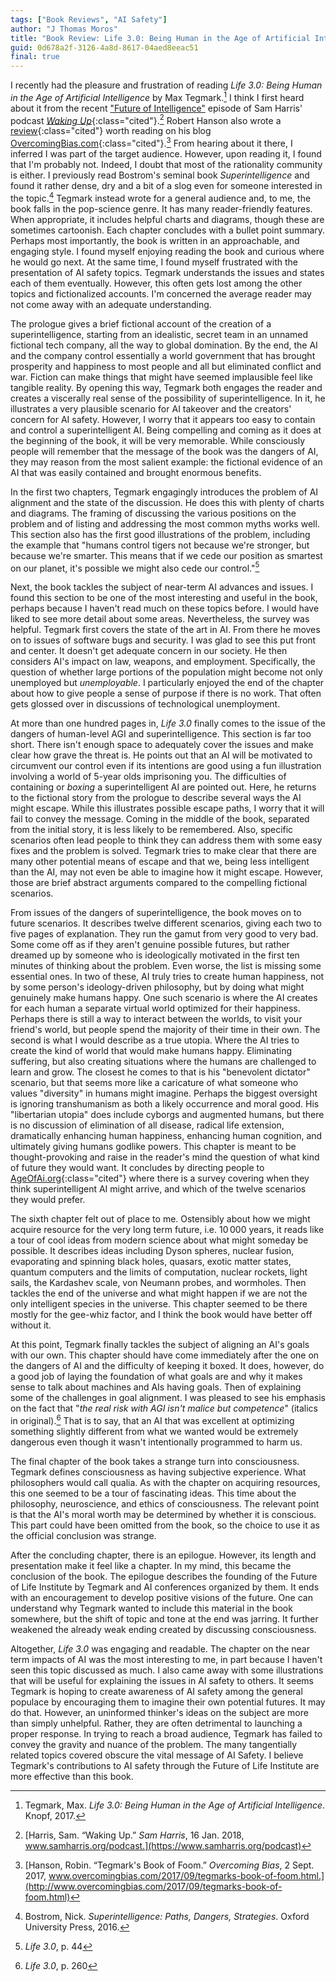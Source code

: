 ```yaml
---
tags: ["Book Reviews", "AI Safety"]
author: "J Thomas Moros"
title: "Book Review: Life 3.0: Being Human in the Age of Artificial Intelligence"
guid: 0d678a2f-3126-4a8d-8617-04aed8eeac51
final: true
---
```

I recently had the pleasure and frustration of reading *Life 3.0: Being Human in the Age of Artificial Intelligence* by Max Tegmark.[^Life] I think I first heard about it from the recent ["Future of Intelligence"](https://www.samharris.org/podcast/item/the-future-of-intelligence) episode of Sam Harris' podcast [*Waking Up*](https://www.samharris.org/podcast){:class="cited"}.[^Waking] Robert Hanson also wrote a [review](http://www.overcomingbias.com/2017/09/tegmarks-book-of-foom.html){:class="cited"} worth reading on his blog [OvercomingBias.com](http://www.overcomingbias.com){:class="cited"}.[^Hanson] From hearing about it there, I inferred I was part of the target audience.  However, upon reading it, I found that I'm probably not. Indeed, I doubt that most of the rationality community is either. I previously read Bostrom's seminal book *Superintelligence* and found it rather dense, dry and a bit of a slog even for someone interested in the topic.[^SI] Tegmark instead wrote for a general audience and, to me, the book falls in the pop-science genre. It has many reader-friendly features. When appropriate, it includes helpful charts and diagrams, though these are sometimes cartoonish. Each chapter concludes with a bullet point summary. Perhaps most importantly, the book is written in an approachable, and engaging style. I found myself enjoying reading the book and curious where he would go next. At the same time, I found myself frustrated with the presentation of AI safety topics. Tegmark understands the issues and states each of them eventually. However, this often gets lost among the other topics and fictionalized accounts. I'm concerned the average reader may not come away with an adequate understanding.

The prologue gives a brief fictional account of the creation of a superintelligence, starting from an idealistic, secret team in an unnamed fictional tech company, all the way to global domination. By the end, the AI and the company control essentially a world government that has brought prosperity and happiness to most people and all but eliminated conflict and war. Fiction can make things that might have seemed implausible feel like tangible reality. By opening this way, Tegmark both engages the reader and creates a viscerally real sense of the possibility of superintelligence. In it, he illustrates a very plausible scenario for AI takeover and the creators' concern for AI safety. However, I worry that it appears too easy to contain and control a superintelligent AI. Being compelling and coming as it does at the beginning of the book, it will be very memorable. While consciously people will remember that the message of the book was the dangers of AI, they may reason from the most salient example: the fictional evidence of an AI that was easily contained and brought enormous benefits.

In the first two chapters, Tegmark engagingly introduces the problem of AI alignment and the state of the discussion. He does this with plenty of charts and diagrams. The framing of discussing the various positions on the problem and of listing and addressing the most common myths works well. This section also has the first good illustrations of the problem, including the example that "humans control tigers not because we're stronger, but because we're smarter. This means that if we cede our position as smartest on our planet, it's possible we might also cede our control."[^tigers]

Next, the book tackles the subject of near-term AI advances and issues. I found this section to be one of the most interesting and useful in the book, perhaps because I haven't read much on these topics before. I would have liked to see more detail about some areas. Nevertheless, the survey was helpful. Tegmark first covers the state of the art in AI. From there he moves on to issues of software bugs and security. I was glad to see this put front and center. It doesn't get adequate concern in our society. He then considers AI's impact on law, weapons, and employment. Specifically, the question of whether large portions of the population might become not only unemployed but *unemployable*. I particularly enjoyed the end of the chapter about how to give people a sense of purpose if there is no work. That often gets glossed over in discussions of technological unemployment.

At more than one hundred pages in, *Life 3.0* finally comes to the issue of the dangers of human-level AGI and superintelligence. This section is far too short. There isn't enough space to adequately cover the issues and make clear how grave the threat is. He points out that an AI will be motivated to circumvent our control even if its intentions are good using a fun illustration involving a world of 5-year olds imprisoning you. The difficulties of containing or *boxing* a superintelligent AI are pointed out. Here, he returns to the fictional story from the prologue to describe several ways the AI might escape. While this illustrates possible escape paths, I worry that it will fail to convey the message. Coming in the middle of the book, separated from the initial story, it is less likely to be remembered. Also, specific scenarios often lead people to think they can address them with some easy fixes and the problem is solved. Tegmark tries to make clear that there are many other potential means of escape and that we, being less intelligent than the AI, may not even be able to imagine how it might escape. However, those are brief abstract arguments compared to the compelling fictional scenarios.

From issues of the dangers of superintelligence, the book moves on to future scenarios. It describes twelve different scenarios, giving each two to five pages of explanation. They run the gamut from very good to very bad. Some come off as if they aren't genuine possible futures, but rather dreamed up by someone who is ideologically motivated in the first ten minutes of thinking about the problem. Even worse, the list is missing some essential ones. In two of these, AI truly tries to create human happiness, not by some person's ideology-driven philosophy, but by doing what might genuinely make humans happy. One such scenario is where the AI creates for each human a separate virtual world optimized for their happiness. Perhaps there is still a way to interact between the worlds, to visit your friend's world, but people spend the majority of their time in their own. The second is what I would describe as a true utopia. Where the AI tries to create the kind of world that would make humans happy. Eliminating suffering, but also creating situations where the humans are challenged to learn and grow. The closest he comes to that is his "benevolent dictator" scenario, but that seems more like a caricature of what someone who values "diversity" in humans might imagine. Perhaps the biggest oversight is ignoring transhumanism as both a likely occurrence and moral good. His "libertarian utopia" does include cyborgs and augmented humans, but there is no discussion of elimination of all disease, radical life extension, dramatically enhancing human happiness, enhancing human cognition, and ultimately giving humans godlike powers. This chapter is meant to be thought-provoking and raise in the reader's mind the question of what kind of future they would want. It concludes by directing people to [AgeOfAi.org](http://AgeOfAi.org){:class="cited"} where there is a survey covering when they think superintelligent AI might arrive, and which of the twelve scenarios they would prefer.

The sixth chapter felt out of place to me. Ostensibly about how we might acquire resource for the very long term future, i.e. <span class="nowrap">10&thinsp;000</span> years, it reads like a tour of cool ideas from modern science about what might someday be possible. It describes ideas including Dyson spheres, nuclear fusion, evaporating and spinning black holes, quasars, exotic matter states, quantum computers and the limits of computation, nuclear rockets, light sails, the Kardashev scale, von Neumann probes, and wormholes. Then tackles the end of the universe and what might happen if we are not the only intelligent species in the universe. This chapter seemed to be there mostly for the gee-whiz factor, and I think the book would have better off without it.

At this point, Tegmark finally tackles the subject of aligning an AI's goals with our own. This chapter should have come immediately after the one on the dangers of AI and the difficulty of keeping it boxed. It does, however, do a good job of laying the foundation of what goals are and why it makes sense to talk about machines and AIs having goals. Then of explaining some of the challenges in goal alignment. I was pleased to see his emphasis on the fact that "*the real risk with AGI isn't malice but competence*" (italics in original).[^competence] That is to say, that an AI that was excellent at optimizing something slightly different from what we wanted would be extremely dangerous even though it wasn't intentionally programmed to harm us.

The final chapter of the book takes a strange turn into consciousness. Tegmark defines consciousness as having subjective experience. What philosophers would call qualia. As with the chapter on acquiring resources, this one seemed to be a tour of fascinating ideas. This time about the philosophy, neuroscience, and ethics of consciousness. The relevant point is that the AI's moral worth may be determined by whether it is conscious. This part could have been omitted from the book, so the choice to use it as the official conclusion was strange.

After the concluding chapter, there is an epilogue. However, its length and presentation make it feel like a chapter. In my mind, this became the conclusion of the book. The epilogue describes the founding of the Future of Life Institute by Tegmark and AI conferences organized by them. It ends with an encouragement to develop positive visions of the future. One can understand why Tegmark wanted to include this material in the book somewhere, but the shift of topic and tone at the end was jarring. It further weakened the already weak ending created by discussing consciousness.

Altogether, *Life 3.0* was engaging and readable. The chapter on the near term impacts of AI was the most interesting to me, in part because I haven't seen this topic discussed as much. I also came away with some illustrations that will be useful for explaining the issues in AI safety to others. It seems Tegmark is hoping to create awareness of AI safety among the general populace by encouraging them to imagine their own potential futures. It may do that. However, an uninformed thinker's ideas on the subject are more than simply unhelpful. Rather, they are often detrimental to launching a proper response. In trying to reach a broad audience, Tegmark has failed to convey the gravity and nuance of the problem. The many tangentially related topics covered obscure the vital message of AI Safety. I believe Tegmark's contributions to AI safety through the Future of Life Institute are more effective than this book.

[^Life]: Tegmark, Max. *Life 3.0: Being Human in the Age of Artificial Intelligence*. Knopf, 2017.
[^SI]: Bostrom, Nick. *Superintelligence: Paths, Dangers, Strategies*. Oxford University Press, 2016.
[^tigers]: *Life 3.0*, p. 44
[^competence]: *Life 3.0*, p. 260
[^Waking]: [Harris, Sam. “Waking Up.” *Sam Harris*, 16 Jan. 2018, www.samharris.org/podcast.](https://www.samharris.org/podcast)
[^Hanson]: [Hanson, Robin. “Tegmark's Book of Foom.” *Overcoming Bias*, 2 Sept. 2017, www.overcomingbias.com/2017/09/tegmarks-book-of-foom.html.](http://www.overcomingbias.com/2017/09/tegmarks-book-of-foom.html)
